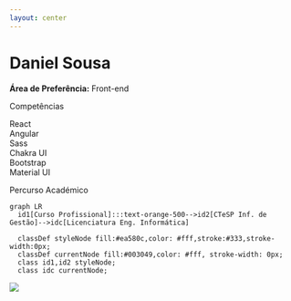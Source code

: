 ```yaml
---
layout: center
---
```


<h1 class="font-600">Daniel Sousa</h1>

<p><b>Área de Preferência:</b> <span class="italic">Front-end</span></p>
<p class="font-bold">Competências</p>

<div class="grid grid-cols-6 gap-2 w-3/5">
  <div class="flex flex-col items-center">
    <logos-react class="text-2xl" />
    <span class="font-300 mt-1 text-sm text-center">React</span>
  </div>
  <div class="flex flex-col items-center">
    <logos-angular-icon class="text-2xl" />
    <span class="font-300 mt-1 text-sm text-center">Angular</span>
  </div>
  <div class="flex flex-col items-center">
    <logos-sass class="text-2xl" />
    <span class="font-300 mt-1 text-sm text-center">Sass</span>
  </div>
  <div class="flex flex-col items-center">
    <simple-icons-chakraui class="text-logos-chakra text-2xl" />
    <span class="font-300 mt-1 text-sm text-center">Chakra UI</span>
  </div>
  <div class="flex flex-col items-center">
    <logos-bootstrap class="text-2xl" />
    <span class="font-300 mt-1 text-sm text-center">Bootstrap</span>
  </div>
  <div class="flex flex-col items-center">
    <logos-material-ui class="text-2xl" />
    <span class="font-300 mt-1 text-sm text-center">Material UI</span>
  </div>
</div>


<p class="font-bold mt-2 no-mb">Percurso Académico</p>

```mermaid
graph LR
  id1[Curso Profissional]:::text-orange-500-->id2[CTeSP Inf. de Gestão]-->idc[Licenciatura Eng. Informática]

  classDef styleNode fill:#ea580c,color: #fff,stroke:#333,stroke-width:0px;
  classDef currentNode fill:#003049,color: #fff, stroke-width: 0px;
  class id1,id2 styleNode;
  class idc currentNode;
```

<!--
<div class="my-10 grid grid-cols-[40px,1fr] w-max gap-y-4">
  <ri-github-line class="opacity-50"/>
  <div><a href="https://github.com/TutoDS" target="_blank">TutoDS</a></div>
</div> -->

<img src="/media/daniel-sousa.jpg" class="rounded-full size-200px object-cover-top abs-tr mt-16 mr-12"/>